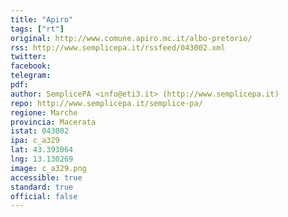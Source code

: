 ```yaml
---
title: "Apiro"
tags: ["rt"]
original: http://www.comune.apiro.mc.it/albo-pretorio/
rss: http://www.semplicepa.it/rssfeed/043002.xml
twitter: 
facebook: 
telegram: 
pdf: 
author: SemplicePA <info@eti3.it> (http://www.semplicepa.it)
repo: http://www.semplicepa.it/semplice-pa/
regione: Marche
provincia: Macerata
istat: 043002
ipa: c_a329
lat: 43.393064
lng: 13.130269
image: c_a329.png
accessible: true
standard: true
official: false
---
```

